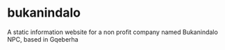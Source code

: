 # bukanindalo
A static information website for a non profit company named Bukanindalo NPC, based in Gqeberha
